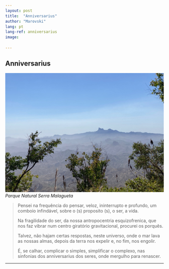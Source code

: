 ```yaml
---
layout: post
title:  "Anniversarius"
author: "Marovski"
lang: pt
lang-ref: anniversarius
image: 

---
```




## Anniversarius

![Anniversarius](../assets/SerraMalagueta.jpeg)
_Parque Natural Serra Malagueta_

> Pensei na frequência do pensar,
veloz, ininterrupto e profundo, 
um comboio infindável,
sobre o (s) proposito (s), o ser,
a vida.
>
> Na fragilidade do ser,
da nossa antropocentria esquizofrenica,
que nos faz vibrar num centro giratório gravitacional, 
procurei os porquês.
>
> Talvez, não hajam certas respostas,
neste universo, onde o mar lava as nossas almas,
depois da terra nos expelir e, no fim, nos engolir.
>
> É, se calhar, complicar o simples,
simplificar o complexo, 
nas sinfonias dos anniversarius dos seres,
onde mergulho para renascer. 

---


